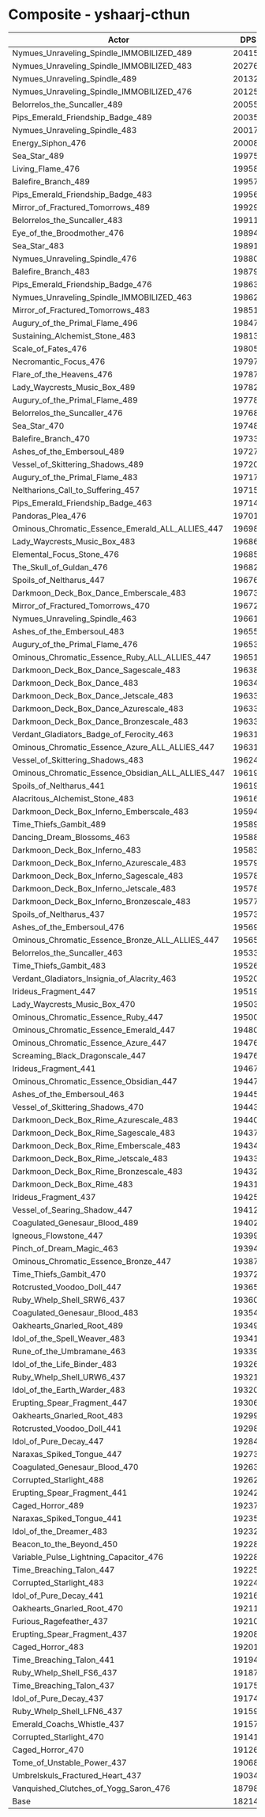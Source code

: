 # Composite - yshaarj-cthun
| Actor | DPS | Increase |
|---|:---:|:---:|
|Nymues_Unraveling_Spindle_IMMOBILIZED_489|204157|12.08%|
|Nymues_Unraveling_Spindle_IMMOBILIZED_483|202769|11.32%|
|Nymues_Unraveling_Spindle_489|201328|10.53%|
|Nymues_Unraveling_Spindle_IMMOBILIZED_476|201258|10.49%|
|Belorrelos_the_Suncaller_489|200552|10.10%|
|Pips_Emerald_Friendship_Badge_489|200353|9.99%|
|Nymues_Unraveling_Spindle_483|200179|9.90%|
|Energy_Siphon_476|200081|9.85%|
|Sea_Star_489|199754|9.67%|
|Living_Flame_476|199581|9.57%|
|Balefire_Branch_489|199574|9.57%|
|Pips_Emerald_Friendship_Badge_483|199568|9.56%|
|Mirror_of_Fractured_Tomorrows_489|199290|9.41%|
|Belorrelos_the_Suncaller_483|199119|9.32%|
|Eye_of_the_Broodmother_476|198944|9.22%|
|Sea_Star_483|198915|9.21%|
|Nymues_Unraveling_Spindle_476|198802|9.14%|
|Balefire_Branch_483|198795|9.14%|
|Pips_Emerald_Friendship_Badge_476|198636|9.05%|
|Nymues_Unraveling_Spindle_IMMOBILIZED_463|198629|9.05%|
|Mirror_of_Fractured_Tomorrows_483|198516|8.99%|
|Augury_of_the_Primal_Flame_496|198475|8.96%|
|Sustaining_Alchemist_Stone_483|198132|8.77%|
|Scale_of_Fates_476|198051|8.73%|
|Necromantic_Focus_476|197973|8.69%|
|Flare_of_the_Heavens_476|197876|8.63%|
|Lady_Waycrests_Music_Box_489|197825|8.61%|
|Augury_of_the_Primal_Flame_489|197786|8.58%|
|Belorrelos_the_Suncaller_476|197680|8.53%|
|Sea_Star_470|197483|8.42%|
|Balefire_Branch_470|197332|8.34%|
|Ashes_of_the_Embersoul_489|197278|8.31%|
|Vessel_of_Skittering_Shadows_489|197202|8.26%|
|Augury_of_the_Primal_Flame_483|197176|8.25%|
|Neltharions_Call_to_Suffering_457|197155|8.24%|
|Pips_Emerald_Friendship_Badge_463|197143|8.23%|
|Pandoras_Plea_476|197012|8.16%|
|Ominous_Chromatic_Essence_Emerald_ALL_ALLIES_447|196985|8.15%|
|Lady_Waycrests_Music_Box_483|196866|8.08%|
|Elemental_Focus_Stone_476|196851|8.07%|
|The_Skull_of_Guldan_476|196821|8.06%|
|Spoils_of_Neltharus_447|196769|8.03%|
|Darkmoon_Deck_Box_Dance_Emberscale_483|196731|8.01%|
|Mirror_of_Fractured_Tomorrows_470|196725|8.00%|
|Nymues_Unraveling_Spindle_463|196611|7.94%|
|Ashes_of_the_Embersoul_483|196559|7.91%|
|Augury_of_the_Primal_Flame_476|196539|7.90%|
|Ominous_Chromatic_Essence_Ruby_ALL_ALLIES_447|196519|7.89%|
|Darkmoon_Deck_Box_Dance_Sagescale_483|196384|7.82%|
|Darkmoon_Deck_Box_Dance_483|196346|7.79%|
|Darkmoon_Deck_Box_Dance_Jetscale_483|196335|7.79%|
|Darkmoon_Deck_Box_Dance_Azurescale_483|196334|7.79%|
|Darkmoon_Deck_Box_Dance_Bronzescale_483|196333|7.79%|
|Verdant_Gladiators_Badge_of_Ferocity_463|196311|7.78%|
|Ominous_Chromatic_Essence_Azure_ALL_ALLIES_447|196310|7.77%|
|Vessel_of_Skittering_Shadows_483|196247|7.74%|
|Ominous_Chromatic_Essence_Obsidian_ALL_ALLIES_447|196191|7.71%|
|Spoils_of_Neltharus_441|196190|7.71%|
|Alacritous_Alchemist_Stone_483|196162|7.69%|
|Darkmoon_Deck_Box_Inferno_Emberscale_483|195941|7.57%|
|Time_Thiefs_Gambit_489|195892|7.55%|
|Dancing_Dream_Blossoms_463|195882|7.54%|
|Darkmoon_Deck_Box_Inferno_483|195834|7.51%|
|Darkmoon_Deck_Box_Inferno_Azurescale_483|195794|7.49%|
|Darkmoon_Deck_Box_Inferno_Sagescale_483|195787|7.49%|
|Darkmoon_Deck_Box_Inferno_Jetscale_483|195785|7.49%|
|Darkmoon_Deck_Box_Inferno_Bronzescale_483|195777|7.48%|
|Spoils_of_Neltharus_437|195734|7.46%|
|Ashes_of_the_Embersoul_476|195698|7.44%|
|Ominous_Chromatic_Essence_Bronze_ALL_ALLIES_447|195655|7.42%|
|Belorrelos_the_Suncaller_463|195336|7.24%|
|Time_Thiefs_Gambit_483|195262|7.20%|
|Verdant_Gladiators_Insignia_of_Alacrity_463|195209|7.17%|
|Irideus_Fragment_447|195191|7.16%|
|Lady_Waycrests_Music_Box_470|195033|7.07%|
|Ominous_Chromatic_Essence_Ruby_447|195000|7.06%|
|Ominous_Chromatic_Essence_Emerald_447|194809|6.95%|
|Ominous_Chromatic_Essence_Azure_447|194764|6.93%|
|Screaming_Black_Dragonscale_447|194762|6.92%|
|Irideus_Fragment_441|194670|6.87%|
|Ominous_Chromatic_Essence_Obsidian_447|194473|6.77%|
|Ashes_of_the_Embersoul_463|194450|6.75%|
|Vessel_of_Skittering_Shadows_470|194435|6.75%|
|Darkmoon_Deck_Box_Rime_Azurescale_483|194407|6.73%|
|Darkmoon_Deck_Box_Rime_Sagescale_483|194379|6.71%|
|Darkmoon_Deck_Box_Rime_Emberscale_483|194340|6.69%|
|Darkmoon_Deck_Box_Rime_Jetscale_483|194335|6.69%|
|Darkmoon_Deck_Box_Rime_Bronzescale_483|194321|6.68%|
|Darkmoon_Deck_Box_Rime_483|194319|6.68%|
|Irideus_Fragment_437|194257|6.65%|
|Vessel_of_Searing_Shadow_447|194127|6.58%|
|Coagulated_Genesaur_Blood_489|194025|6.52%|
|Igneous_Flowstone_447|193997|6.51%|
|Pinch_of_Dream_Magic_463|193940|6.47%|
|Ominous_Chromatic_Essence_Bronze_447|193875|6.44%|
|Time_Thiefs_Gambit_470|193726|6.36%|
|Rotcrusted_Voodoo_Doll_447|193653|6.32%|
|Ruby_Whelp_Shell_SRW6_437|193606|6.29%|
|Coagulated_Genesaur_Blood_483|193540|6.25%|
|Oakhearts_Gnarled_Root_489|193498|6.23%|
|Idol_of_the_Spell_Weaver_483|193414|6.18%|
|Rune_of_the_Umbramane_463|193391|6.17%|
|Idol_of_the_Life_Binder_483|193262|6.10%|
|Ruby_Whelp_Shell_URW6_437|193215|6.08%|
|Idol_of_the_Earth_Warder_483|193202|6.07%|
|Erupting_Spear_Fragment_447|193065|5.99%|
|Oakhearts_Gnarled_Root_483|192996|5.96%|
|Rotcrusted_Voodoo_Doll_441|192981|5.95%|
|Idol_of_Pure_Decay_447|192840|5.87%|
|Naraxas_Spiked_Tongue_447|192734|5.81%|
|Coagulated_Genesaur_Blood_470|192637|5.76%|
|Corrupted_Starlight_488|192620|5.75%|
|Erupting_Spear_Fragment_441|192424|5.64%|
|Caged_Horror_489|192374|5.61%|
|Naraxas_Spiked_Tongue_441|192350|5.60%|
|Idol_of_the_Dreamer_483|192328|5.59%|
|Beacon_to_the_Beyond_450|192285|5.57%|
|Variable_Pulse_Lightning_Capacitor_476|192285|5.56%|
|Time_Breaching_Talon_447|192259|5.55%|
|Corrupted_Starlight_483|192244|5.54%|
|Idol_of_Pure_Decay_441|192161|5.50%|
|Oakhearts_Gnarled_Root_470|192117|5.47%|
|Furious_Ragefeather_437|192105|5.47%|
|Erupting_Spear_Fragment_437|192082|5.45%|
|Caged_Horror_483|192017|5.42%|
|Time_Breaching_Talon_441|191942|5.38%|
|Ruby_Whelp_Shell_FS6_437|191877|5.34%|
|Time_Breaching_Talon_437|191752|5.27%|
|Idol_of_Pure_Decay_437|191746|5.27%|
|Ruby_Whelp_Shell_LFN6_437|191595|5.19%|
|Emerald_Coachs_Whistle_437|191570|5.17%|
|Corrupted_Starlight_470|191419|5.09%|
|Caged_Horror_470|191262|5.00%|
|Tome_of_Unstable_Power_437|190685|4.69%|
|Umbrelskuls_Fractured_Heart_437|190347|4.50%|
|Vanquished_Clutches_of_Yogg_Saron_476|187988|3.21%|
|Base|182148|0.00%|
